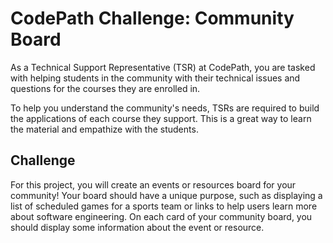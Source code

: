 # CodePath Challenge: Community Board

As a Technical Support Representative (TSR) at CodePath, you are tasked with helping students in the community with their technical issues and questions for the courses they are enrolled in.

To help you understand the community's needs, TSRs are required to build the applications of each course they support. This is a great way to learn the material and empathize with the students.

## Challenge

For this project, you will create an events or resources board for your community! Your board should have a unique purpose, such as displaying a list of scheduled games for a sports team or links to help users learn more about software engineering. On each card of your community board, you should display some information about the event or resource.
